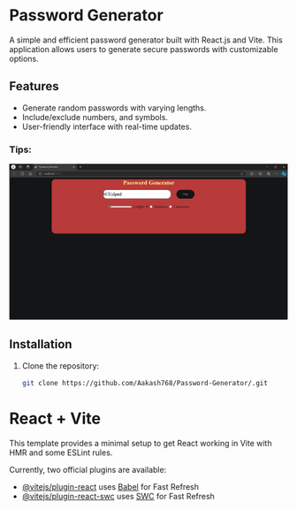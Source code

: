 # Password Generator

A simple and efficient password generator built with React.js and Vite. This application allows users to generate secure passwords with customizable options.

## Features

- Generate random passwords with varying lengths.
- Include/exclude numbers, and symbols.
- User-friendly interface with real-time updates.


### Tips:
![Password Generator Screenshot](public/Screenshots/SS_1.png)



## Installation

1. Clone the repository:
   ```bash
   git clone https://github.com/Aakash768/Password-Generator/.git


# React + Vite

This template provides a minimal setup to get React working in Vite with HMR and some ESLint rules.

Currently, two official plugins are available:

- [@vitejs/plugin-react](https://github.com/vitejs/vite-plugin-react/blob/main/packages/plugin-react/README.md) uses [Babel](https://babeljs.io/) for Fast Refresh
- [@vitejs/plugin-react-swc](https://github.com/vitejs/vite-plugin-react-swc) uses [SWC](https://swc.rs/) for Fast Refresh
